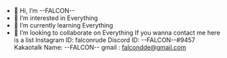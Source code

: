- 👋 Hi, I’m --FALCON--
- 👀 I’m interested in Everything
- 🌱 I’m currently learning Everything
- 💞️ I’m looking to collaborate on Everything
If you wanna contact me here is a list
Instagram ID:  falconrude
Discord ID:    --FALCON--#9457
Kakaotalk Name: --FALCON--
gmail :        falcondde@gmail.com
